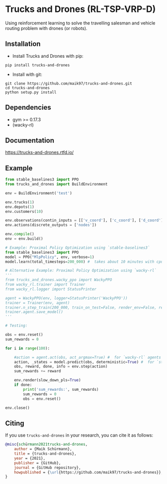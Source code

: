# Trucks and Drones (RL-TSP-VRP-D)
Using reinforcement learning to solve the travelling salesman and vehicle routing problem with drones (or robots).


## Installation

- Install Trucks and Drones with pip:

```
pip install trucks-and-drones
```

- Install with git:

```
git clone https://github.com/maik97/trucks-and-drones.git
cd trucks-and-drones
python setup.py install
```


## Dependencies

- gym >= 0.17.3
- (wacky-rl)


## Documentation 

https://trucks-and-drones.rtfd.io/


## Example

```python
from stable_baselines3 import PPO
from trucks_and_drones import BuildEnvironment

env = BuildEnvironment('test')

env.trucks(1)
env.depots(1)
env.customers(10)

env.observations(contin_inputs = [['v_coord'], ['c_coord'], ['d_coord'], ['demand']])
env.actions(discrete_outputs = ['nodes'])

env.compile()
env = env.build()

# Example: Proximal Policy Optimization using `stable-baselines3`
from stable_baselines3 import PPO
model = PPO("MlpPolicy", env, verbose=1)
model.learn(total_timesteps=200_000) #  takes about 10 minutes with cpu

# Alternative Example: Proximal Policy Optimization using `wacky-rl`
'''
from trucks_and_drones.wacky_ppo import WackyPPO
from wacky_rl.trainer import Trainer
from wacky_rl.logger import StatusPrinter

agent = WackyPPO(env, logger=StatusPrinter('WackyPPO'))
trainer = Trainer(env, agent)
trainer.n_step_train(200_000, train_on_test=False, render_env=False, render_test=False) #  takes about 25 minutes with cpu
trainer.agent.save_model()
'''

# Testing:

obs = env.reset()
sum_rewards = 0

for i in range(100):

    #action = agent.act(obs, act_argmax=True) #  for `wacky-rl` agents
    action, _states = model.predict(obs, deterministic=True) #  for `stable-baselines3` agents
    obs, reward, done, info = env.step(action)
    sum_rewards += reward

    env.render(slow_down_pls=True)
    if done:
        print('sum_rewards:', sum_rewards)
        sum_rewards = 0
        obs = env.reset()

env.close()
```


## Citing

If you use `trucks-and-drones` in your research, you can cite it as follows:

```bibtex
@misc{schürmann2021trucks-and-drones,
    author = {Maik Schürmann},
    title = {trucks-and-drones},
    year = {2021},
    publisher = {GitHub},
    journal = {GitHub repository},
    howpublished = {\url{https://github.com/maik97/trucks-and-drones}},
}
```
